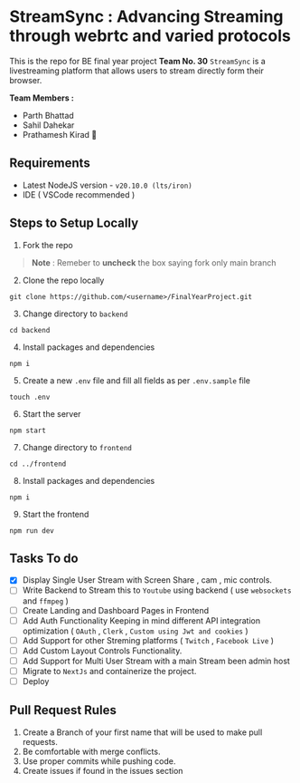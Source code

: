 # StreamSync : Advancing Streaming through webrtc and varied protocols 

This is the repo for BE final year project **Team No. 30** 
`StreamSync` is a livestreaming platform that allows users to stream directly form their browser.

**Team Members :** 
 - Parth Bhattad
 - Sahil Dahekar
 - Prathamesh Kirad 🍐

## Requirements 

 - Latest NodeJS version - `v20.10.0 (lts/iron)`
 - IDE ( VSCode recommended )

## Steps to Setup Locally 

 1. Fork the repo 
 > **Note** :  Remeber to **uncheck** the box saying fork only main branch
 
 2. Clone the repo locally 
```
git clone https://github.com/<username>/FinalYearProject.git
```
 3. Change directory to `backend` 
 ```
 cd backend
 ```
 4. Install packages and dependencies
  ```
 npm i
 ```
 5. Create a new `.env` file and fill all fields as per `.env.sample` file
  ```
 touch .env
 ```
 6. Start the server
  ```
 npm start
 ```
 7. Change directory to `frontend`
  ```
 cd ../frontend
 ```
 8. Install packages and dependencies
  ```
 npm i
 ```
 9. Start the frontend
  ```
 npm run dev
 ```

## Tasks To do

 - [x] Display Single User Stream with Screen Share , cam , mic controls.
 - [ ] Write Backend to Stream this to `Youtube` using backend ( use `websockets` and `ffmpeg` )
 - [ ] Create Landing and Dashboard Pages in Frontend
 - [ ] Add Auth Functionality Keeping in mind different API integration optimization ( `OAuth` , `Clerk` , `Custom using Jwt and cookies` )
 - [ ] Add Support for other Streming platforms ( `Twitch` , `Facebook Live` )
 - [ ] Add Custom Layout Controls Functionality.
 - [ ] Add Support for Multi User Stream with a main Stream been admin host
 - [ ] Migrate to `NextJs` and containerize the project.
 - [ ] Deploy

## Pull Request Rules

 1. Create a Branch  of your first name that will be used to make pull requests.
 2. Be comfortable with merge conflicts.
 3. Use proper commits while pushing code.
 4. Create issues if found in the issues section
